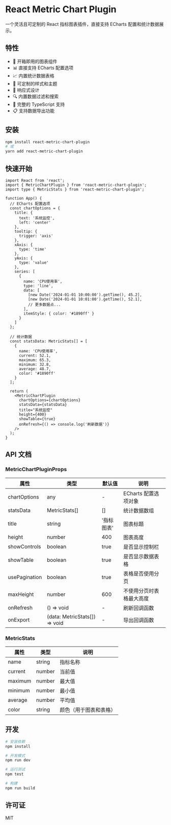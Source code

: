 # React Metric Chart Plugin

一个灵活且可定制的 React 指标图表插件，直接支持 ECharts 配置和统计数据展示。

## 特性

- 🚀 开箱即用的图表组件
- 📊 直接支持 ECharts 配置选项
- 📈 内置统计数据表格
- 🎨 可定制的样式和主题
- 📱 响应式设计
- 🔍 内置数据过滤和搜索
- 🧪 完整的 TypeScript 支持
- 📋 支持数据导出功能

## 安装

```bash
npm install react-metric-chart-plugin
# 或
yarn add react-metric-chart-plugin
```

## 快速开始

```tsx
import React from 'react';
import { MetricChartPlugin } from 'react-metric-chart-plugin';
import type { MetricStats } from 'react-metric-chart-plugin';

function App() {
  // ECharts 配置选项
  const chartOptions = {
    title: {
      text: '系统监控',
      left: 'center'
    },
    tooltip: {
      trigger: 'axis'
    },
    xAxis: {
      type: 'time'
    },
    yAxis: {
      type: 'value'
    },
    series: [
      {
        name: 'CPU使用率',
        type: 'line',
        data: [
          [new Date('2024-01-01 10:00:00').getTime(), 45.2],
          [new Date('2024-01-01 10:01:00').getTime(), 52.1],
          // 更多数据点...
        ],
        itemStyle: { color: '#1890ff' }
      }
    ]
  };

  // 统计数据
  const statsData: MetricStats[] = [
    {
      name: 'CPU使用率',
      current: 52.1,
      maximum: 65.3,
      minimum: 32.8,
      average: 48.7,
      color: '#1890ff'
    }
  ];

  return (
    <MetricChartPlugin
      chartOptions={chartOptions}
      statsData={statsData}
      title="系统监控"
      height={400}
      showTable={true}
      onRefresh={() => console.log('刷新数据')}
    />
  );
}
```

## API 文档

### MetricChartPluginProps

| 属性 | 类型 | 默认值 | 说明 |
|------|------|--------|------|
| chartOptions | any | - | ECharts 配置选项对象 |
| statsData | MetricStats[] | [] | 统计数据数组 |
| title | string | '指标图表' | 图表标题 |
| height | number | 400 | 图表高度 |
| showControls | boolean | true | 是否显示控制栏 |
| showTable | boolean | true | 是否显示数据表格 |
| usePagination | boolean | true | 表格是否使用分页 |
| maxHeight | number | 600 | 不使用分页时表格最大高度 |
| onRefresh | () => void | - | 刷新回调函数 |
| onExport | (data: MetricStats[]) => void | - | 导出回调函数 |

### MetricStats

| 属性 | 类型 | 说明 |
|------|------|------|
| name | string | 指标名称 |
| current | number | 当前值 |
| maximum | number | 最大值 |
| minimum | number | 最小值 |
| average | number | 平均值 |
| color | string | 颜色（用于图表和表格） |

## 开发

```bash
# 安装依赖
npm install

# 开发模式
npm run dev

# 运行测试
npm test

# 构建
npm run build
```

## 许可证

MIT